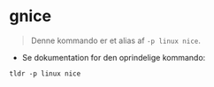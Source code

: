 # gnice

> Denne kommando er et alias af `-p linux nice`.

- Se dokumentation for den oprindelige kommando:

`tldr -p linux nice`
